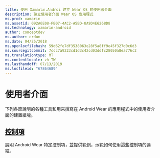 ```yaml
---
title: 使用 Xamarin.Androi 建立 Wear OS 的使用者介面
description: 建立使用者介面 Wear OS 應用程式
ms.prod: xamarin
ms.assetid: 092A6E08-FB07-4AC2-A5BD-8A9D4E6268D8
ms.technology: xamarin-android
author: conceptdev
ms.author: crdun
ms.date: 04/25/2018
ms.openlocfilehash: 59d62fe7df3538063e28f5a8ff9e45f327d0c6d3
ms.sourcegitcommit: 7ccc7a9223cd1d3c42cd03ddfc28050a8ea776c2
ms.translationtype: MT
ms.contentlocale: zh-TW
ms.lasthandoff: 07/13/2019
ms.locfileid: "67864689"
---
```

# <a name="user-interface"></a>使用者介面

下列各節說明的各種工具和用來撰寫在 Android Wear 的應用程式中的使用者介面的建置組塊。
 
## <a name="controlsandroidwearuser-interfacecontrolsindexmd"></a>[控制項](~/android/wear/user-interface/controls/index.md)

說明 Android Wear 特定控制項，並提供範例，示範如何使用這些控制項的連結。
